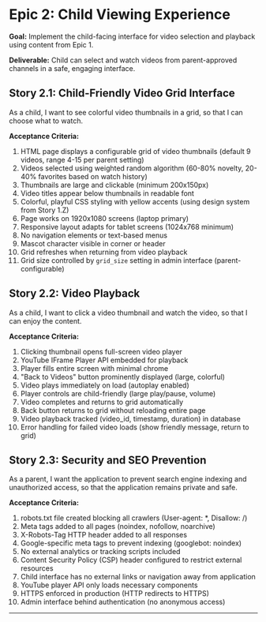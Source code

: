 # Epic 2: Child Viewing Experience

**Goal:** Implement the child-facing interface for video selection and playback using content from Epic 1.

**Deliverable:** Child can select and watch videos from parent-approved channels in a safe, engaging interface.

## Story 2.1: Child-Friendly Video Grid Interface

As a child,
I want to see colorful video thumbnails in a grid,
so that I can choose what to watch.

**Acceptance Criteria:**
1. HTML page displays a configurable grid of video thumbnails (default 9 videos, range 4-15 per parent setting)
2. Videos selected using weighted random algorithm (60-80% novelty, 20-40% favorites based on watch history)
3. Thumbnails are large and clickable (minimum 200x150px)
4. Video titles appear below thumbnails in readable font
5. Colorful, playful CSS styling with yellow accents (using design system from Story 1.Z)
6. Page works on 1920x1080 screens (laptop primary)
7. Responsive layout adapts for tablet screens (1024x768 minimum)
8. No navigation elements or text-based menus
9. Mascot character visible in corner or header
10. Grid refreshes when returning from video playback
11. Grid size controlled by `grid_size` setting in admin interface (parent-configurable)

## Story 2.2: Video Playback

As a child,
I want to click a video thumbnail and watch the video,
so that I can enjoy the content.

**Acceptance Criteria:**
1. Clicking thumbnail opens full-screen video player
2. YouTube IFrame Player API embedded for playback
3. Player fills entire screen with minimal chrome
4. "Back to Videos" button prominently displayed (large, colorful)
5. Video plays immediately on load (autoplay enabled)
6. Player controls are child-friendly (large play/pause, volume)
7. Video completes and returns to grid automatically
8. Back button returns to grid without reloading entire page
9. Video playback tracked (video_id, timestamp, duration) in database
10. Error handling for failed video loads (show friendly message, return to grid)

## Story 2.3: Security and SEO Prevention

As a parent,
I want the application to prevent search engine indexing and unauthorized access,
so that the application remains private and safe.

**Acceptance Criteria:**
1. robots.txt file created blocking all crawlers (User-agent: *, Disallow: /)
2. Meta tags added to all pages (noindex, nofollow, noarchive)
3. X-Robots-Tag HTTP header added to all responses
4. Google-specific meta tags to prevent indexing (googlebot: noindex)
5. No external analytics or tracking scripts included
6. Content Security Policy (CSP) header configured to restrict external resources
7. Child interface has no external links or navigation away from application
8. YouTube player API only loads necessary components
9. HTTPS enforced in production (HTTP redirects to HTTPS)
10. Admin interface behind authentication (no anonymous access)

---

